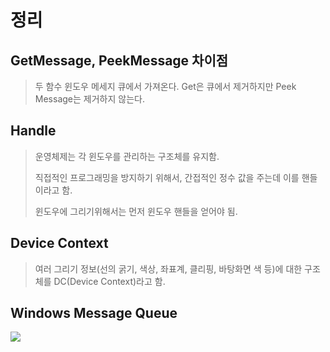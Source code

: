 # 정리

## GetMessage, PeekMessage 차이점

> 두 함수 윈도우 메세지 큐에서 가져온다. Get은 큐에서 제거하지만 Peek Message는 제거하지 않는다.

## Handle

> 운영체제는 각 윈도우를 관리하는 구조체를 유지함. 
>
> 직접적인 프로그래밍을 방지하기 위해서, 간접적인 정수 값을 주는데 이를 핸들이라고 함.
>
> 윈도우에 그리기위해서는 먼저 윈도우 핸들을 얻어야 됨.

## Device Context

> 여러 그리기 정보(선의 굵기, 색상, 좌표계, 클리핑, 바탕화면 색 등)에 대한 구조체를 DC(Device Context)라고 함.

## Windows Message Queue

![](.\Pic1.PNG)

